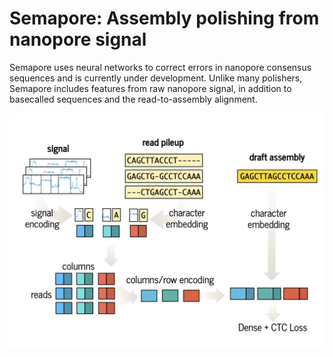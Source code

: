 # Semapore: Assembly polishing from nanopore signal

Semapore uses neural networks to correct errors in nanopore consensus sequences and is currently under development. Unlike many polishers, Semapore includes features from raw nanopore signal, in addition to basecalled sequences and the read-to-assembly alignment.

<p align="center">
<img src=architecture.png width=600 align=center>
</p>
